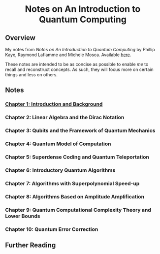 
# <center>Notes on An Introduction to Quantum Computing</center>

## Overview
My notes from *Notes on An Introduction to Quantum Computing* by Phillip Kaye, Raymond Laflamme and Michele Mosca. Available <a href="https://www.amazon.com/Introduction-Quantum-Computing-Phillip-Kaye/dp/019857049X">here</a>.

These notes are intended to be as concise as possible to enable *me* to recall and reconstruct concepts. As such, they will focus more on certain things and less on others.

## Notes

### <a href="https://phosgene89.github.io/notes_kaye_etal_ch1">Chapter 1: Introduction and Background</a>

### Chapter 2: Linear Algebra and the Dirac Notation

### Chapter 3: Qubits and the Framework of Quantum Mechanics

### Chapter 4: Quantum Model of Computation

### Chapter 5: Superdense Coding and Quantum Teleportation

### Chapter 6: Introductory Quantum Algorithms

### Chapter 7: Algorithms with Superpolynomial Speed-up

### Chapter 8: Algorithms Based on Amplitude Amplification

### Chapter 9: Quantum Computational Complexity Theory and Lower Bounds

### Chapter 10: Quantum Error Correction

## Further Reading